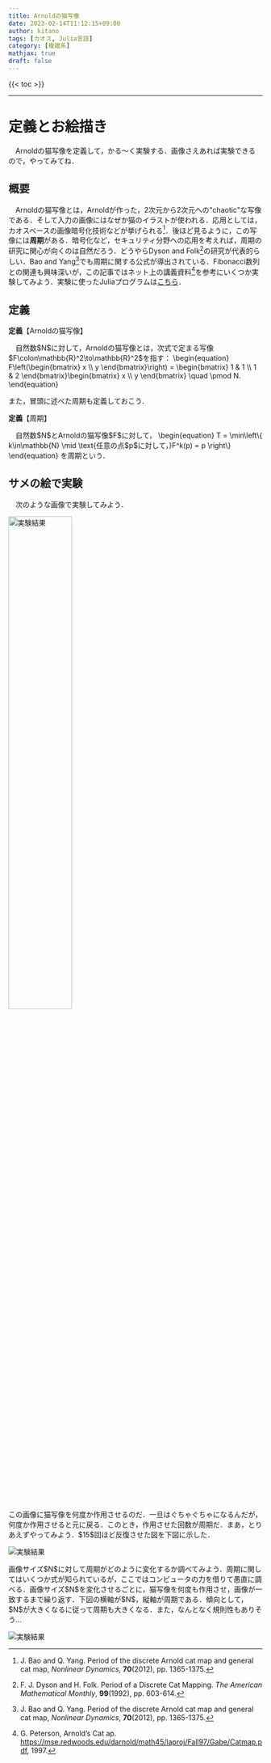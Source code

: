 ```yaml
---
title: Arnoldの猫写像
date: 2023-02-14T11:12:15+09:00
author: kitano
tags: [カオス, Julia言語]
category: [複雑系]
mathjax: true
draft: false
---
```


{{< toc >}}
***

# 定義とお絵描き
　Arnoldの猫写像を定義して，かる〜く実験する．画像さえあれば実験できるので，やってみてね．

## 概要
　Arnoldの猫写像とは，Arnoldが作った，2次元から2次元への"chaotic"な写像である．そして入力の画像にはなぜか猫のイラストが使われる．応用としては，カオスベースの画像暗号化技術などが挙げられる[^1]．後ほど見るように，この写像には**周期**がある．暗号化など，セキュリティ分野への応用を考えれば，周期の研究に関心が向くのは自然だろう．どうやらDyson and Folk[^2]の研究が代表的らしい．Bao and Yang[^1]でも周期に関する公式が導出されている．Fibonacci数列との関連も興味深いが，この記事ではネット上の講義資料[^3]を参考にいくつか実験してみよう．実験に使ったJuliaプログラムは[こちら](https://github.com/kitano-AppMath/my-julia-works/blob/main/Arnold's-Cat-Map.ipynb)．

## 定義

<div>
<b>定義</b>【Arnoldの猫写像】
<p>　自然数$N$に対して，Arnoldの猫写像とは，次式で定まる写像$F\colon\mathbb{R}^2\to\mathbb{R}^2$を指す：
\begin{equation}
    F\left(\begin{bmatrix} x \\ y \end{bmatrix}\right) = \begin{bmatrix}  1 & 1 \\ 1 & 2 \end{bmatrix}\begin{bmatrix} x \\ y \end{bmatrix} \quad \pmod N.  
\end{equation}
</p>
</div>

また，冒頭に述べた周期も定義しておこう．

<div>
<b>定義</b>【周期】
<p>　自然数$N$とArnoldの猫写像$F$に対して，
\begin{equation}
    T = \min\left\{ k\in\mathbb{N} \mid \text{任意の点$p$に対して，}F^k(p) = p \right\}
\end{equation}
を周期という．</p>
</div>


## サメの絵で実験
<div>
<p>　次のような画像で実験してみよう．</p>
<img src="/2023-02-14/fig1.png" width="50%" alt="実験結果" />
<p>この画像に猫写像を何度か作用させるのだ．一旦はぐちゃぐちゃになるんだが，何度か作用させると元に戻る．このとき，作用させた回数が周期だ．まあ，とりあえずやってみよう．$15$回ほど反復させた図を下図に示した．</p>
<img src="/2023-02-14/fig2.png" alt="実験結果" />
<p>画像サイズ$N$に対して周期がどのように変化するか調べてみよう．周期に関してはいくつか式が知られているが，ここではコンピュータの力を借りて愚直に調べる．画像サイズ$N$を変化させるごとに，猫写像を何度も作用させ，画像が一致するまで繰り返す．下図の横軸が$N$，縦軸が周期である．傾向として，$N$が大きくなるに従って周期も大きくなる．また，なんとなく規則性もありそう...</p>
<img src="/2023-02-14/fig3.png" alt="実験結果" />
<p></p>
</div>


[^1]: J. Bao and Q. Yang.  Period of the discrete Arnold cat map and general cat map, *Nonlinear Dynamics*, **70**(2012), pp. 1365-1375.  
[^2]: F. J. Dyson and H. Folk.  Period of a Discrete Cat Mapping.  *The American Mathematical Monthly*, **99**(1992), pp. 603-614.  
[^3]: G. Peterson, Arnold’s Cat ap.  https://mse.redwoods.edu/darnold/math45/laproj/Fall97/Gabe/Catmap.pdf, 1997.  